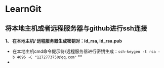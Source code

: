 # LearnGit
## 将本地主机或者远程服务器与github进行ssh连接
**1、 在本地主机/ 远程服务器生成密钥对：id_rsa, id_rsa.pub**
*  在本地主机cmd命令提示符/远程服务器进行密钥生成：```ssh-keygen -t rsa -b 4096 -C "1272773750@qq.com"```
**
* 
